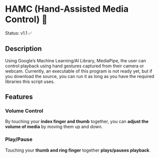 # HAMC (Hand-Assisted Media Control) 👋
Status: v1.1 ✅

## Description
Using Google’s Machine Learning/AI Library, MediaPipe, the user can control playback using hand gestures captured from their camera or webcam.
Currently, an executable of this program is not ready yet, but if you download the source, you can run it as long as you have the required libraries this script uses.

## Features
### Volume Control
By touching your **index finger and thumb** together, you can **adjust the volume of media** by moving them up and down.
### Play/Pause
Touching your **thumb and ring finger** together **plays/pauses playback**.


